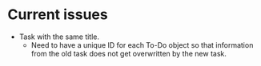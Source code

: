 # Current issues

- Task with the same title.
    - Need to have a unique ID for each To-Do object so that information from the old task does not get overwritten by the new task.